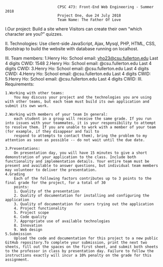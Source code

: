 
                            CPSC 473: Front-End Web Engineering - Summer 2018
                            Project One, due 24 July 2018
                            Team Name: The Father Of Love
I.Our project:
        Build a site where Visitors can create their own “which character are you?” quizzes.

II. Technologies: 
        Use client-side JavaScript, Ajax, Mysql, PHP, HTML, CSS,             Bootstrap to build the website with database running on              localhost.

III. Team members:
        1.Henry Ho:
            School email: vho23@csu.fullerton.edu
            Last 4 digits CWID: 1548
        2.Henry Ho:
            School email: @csu.fullerton.edu
            Last 4 digits CWID: 
        3.Henry Ho:
            School email: @csu.fullerton.edu
            Last 4 digits CWID: 
        4.Henry Ho:
            School email: @csu.fullerton.edu
            Last 4 digits CWID: 
        5.Henry Ho:
            School email: @csu.fullerton.edu
            Last 4 digits CWID: 
III. Requirements:

    1.Working with other teams:
        You may discuss your project and the technologies you are using with other teams, but each team must build its own application and submit its own work.

    2.Working with members of your team In general: 
        each student in a group will receive the same grade. If you run into issues with your teammates, it is your responsibility to attempt to resolve them. If you are unable to work with a member of your team (for example, if they disappear and fail to
        respond to attempts to contact them), bring the problem to my attention as soon as possible -- do not wait until the due date.

    3.Presentations:
        On presentation day, you will have 15 minutes to give a short demonstration of your application to the class. Include both functionality and implementation details. Your entire team must be present and available to answer questions, but individual team members may volunteer to deliver the presentation.
    4.Grading
        Each of the following factors contributes up to 3 points to the final grade for the project, for a total of 30
        points:
        1. Quality of the presentation
        2. Quality of documentation for installing and configuring the application
        3. Quality of documentation for users trying out the application
        4. Project functionality
        5. Project scope
        6. Code quality
        7. Appropriate use of available technologies
        8. Innovation
        9. Web design
    5.Submission
        Upload the code and documentation for this project to a new public GitHub repository.To complete your submission, print the next two sheets, fill out the spaces on the first sheet, and submit both sheets to the professor in class by presentation day. Failure to follow the instructions exactly will incur a 10% penalty on the grade for this assignment.